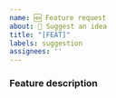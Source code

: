 ```yaml
---
name: 🆕 Feature request
about: 🔸 Suggest an idea
title: "[FEAT]"
labels: suggestion
assignees: ''
---
```


<!-- :warning: Please, try to follow the template -->

### Feature description
